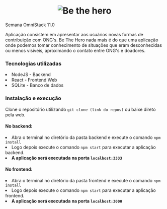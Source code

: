 <h1 align="center">
  <img src="https://github.com/whyandree/be-the-hero/blob/master/frontend/src/assets/logo.svg" alt="Be the hero">
</h1>
Semana OmniStack 11.0
<br>

Aplicação consistem em apresentar aos usuários novas formas de contribuição com ONG's.
Be The Hero nada mais é do que uma aplicação onde podemos tomar conhecimento de situações que eram desconhecidas ou menos visiveis, aproximando o contato entre ONG's e doadores.

<h3>Tecnologias utilizadas</h3>
<li>NodeJS - Backend</li>
<li>React - Frontend Web</li>
<li>SQLite - Banco de dados</li>

<h3>Instalação e execução</h3>
Clone o repositório utilizando <code>git clone (link do repos)</code> ou baixe direto pela web.

<h4>No backend:</h4> 
<li>Abra o terminal no diretório da pasta backend e execute o comando <code>npm install</code></li>
<li>Logo depois execute o comando <code>npm start</code> para executar a aplicação backend.</li>
<li><b>A aplicação será executada na porta <code>localhost:3333</code></b></li>

<h4>No frontend:</h4> 
<li>Abra o terminal no diretório da pasta frontend e execute o comando <code>npm install</code></li>
<li>Logo depois execute o comando <code>npm start</code> para executar a aplicação frontend.</li>
<li><b>A aplicação será executada na porta <code>localhost:3000</code></b></li>
